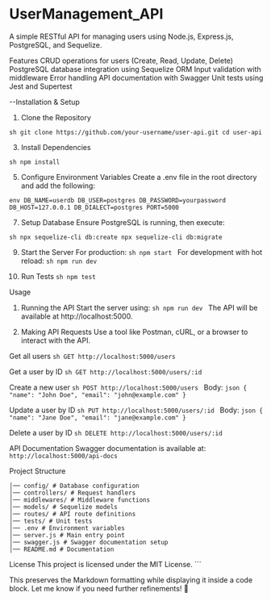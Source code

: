 ﻿# UserManagement_API
A simple RESTful API for managing users using Node.js, Express.js, PostgreSQL, and Sequelize.

Features
CRUD operations for users (Create, Read, Update, Delete)
PostgreSQL database integration using Sequelize ORM
Input validation with middleware
Error handling
API documentation with Swagger
Unit tests using Jest and Supertest

--Installation & Setup

1. Clone the Repository
```
sh git clone https://github.com/your-username/user-api.git cd user-api
 ```

3. Install Dependencies
```
sh npm install
 ```

5. Configure Environment Variables
Create a .env file in the root directory and add the following:
```
env DB_NAME=userdb DB_USER=postgres DB_PASSWORD=yourpassword DB_HOST=127.0.0.1 DB_DIALECT=postgres PORT=5000
 ```

7. Setup Database
Ensure PostgreSQL is running, then execute:
```
sh npx sequelize-cli db:create npx sequelize-cli db:migrate
```

9. Start the Server
For production: ```sh npm start ``` For development with hot reload: ```sh npm run dev ```

10. Run Tests
```sh npm test ```

Usage
1. Running the API
Start the server using: ```sh npm run dev ``` The API will be available at http://localhost:5000.

2. Making API Requests
Use a tool like Postman, cURL, or a browser to interact with the API.

Get all users
```sh GET http://localhost:5000/users ```

Get a user by ID
```sh GET http://localhost:5000/users/:id ```

Create a new user
```sh POST http://localhost:5000/users ``` Body: ```json { "name": "John Doe", "email": "john@example.com" } ```

Update a user by ID
```sh PUT http://localhost:5000/users/:id ``` Body: ```json { "name": "Jane Doe", "email": "jane@example.com" } ```

Delete a user by ID
```sh DELETE http://localhost:5000/users/:id ```

API Documentation
Swagger documentation is available at: ``` http://localhost:5000/api-docs ```

Project Structure
``` user-api/ 
│── config/ # Database configuration
│── controllers/ # Request handlers
│── middlewares/ # Middleware functions
│── models/ # Sequelize models
│── routes/ # API route definitions
│── tests/ # Unit tests
│── .env # Environment variables
│── server.js # Main entry point
│── swagger.js # Swagger documentation setup
│── README.md # Documentation
```

License
This project is licensed under the MIT License. ```

This preserves the Markdown formatting while displaying it inside a code block. Let me know if you need further refinements! 🚀







